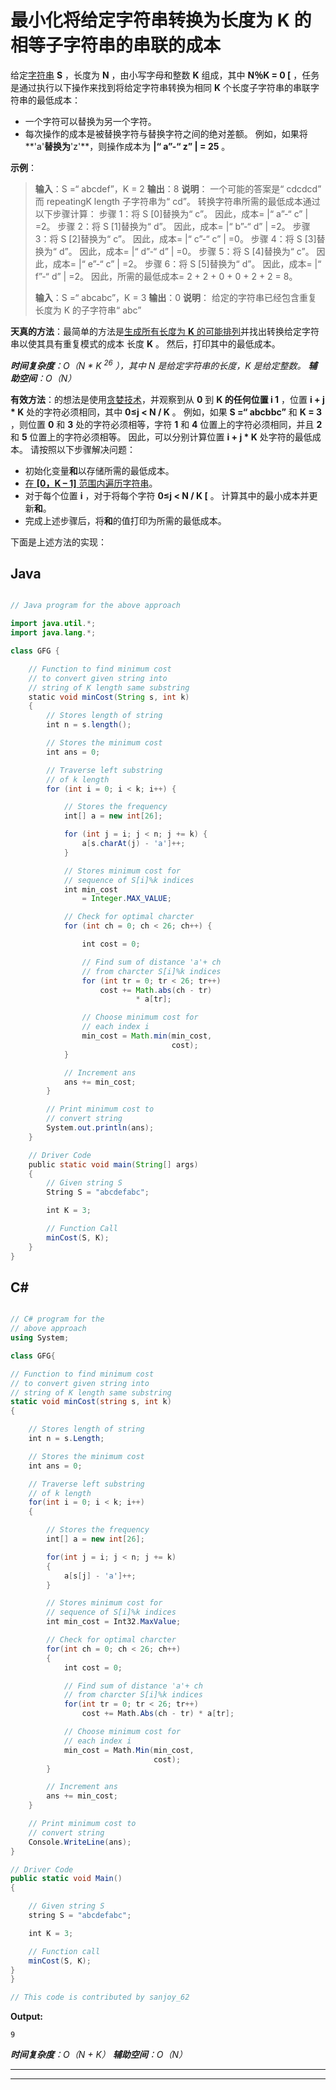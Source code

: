 # 最小化将给定字符串转换为长度为 K 的相等子字符串的串联的成本

给定[字符串](https://www.geeksforgeeks.org/string-data-structure/) **S** ，长度为 **N** ，由小写字母和整数 **K** 组成，其中 **N％K = 0 [** ，任务是通过执行以下操作来找到将给定字符串转换为相同 **K** 个长度子字符串的串联字符串的最低成本：

*   一个字符可以替换为另一个字符。
*   每次操作的成本是被替换字符与替换字符之间的绝对差额。 例如，如果将**'a'**替换为**'z'**，则操作成本为 **|“ a”-“ z” | = 25** 。

**示例**：

> **输入**：S =“ abcdef”，K = 2
> **输出**：8
> **说明**：
> 一个可能的答案是“ cdcdcd” 而 repeatingK length 子字符串为“ cd”。 转换字符串所需的最低成本通过以下步骤计算：
> 步骤 1：将 S [0]替换为“ c”。 因此，成本= |“ a”-“ c” | =2。
> 步骤 2：将 S [1]替换为“ d”。 因此，成本= |“ b”-“ d” | =2。
> 步骤 3：将 S [2]替换为“ c”。 因此，成本= |“ c”-“ c” | =0。
> 步骤 4：将 S [3]替换为“ d”。 因此，成本= |“ d”-“ d” | =0。
> 步骤 5：将 S [4]替换为“ c”。 因此，成本= |“ e”-“ c” | =2。
> 步骤 6：将 S [5]替换为“ d”。 因此，成本= |“ f”-“ d” | =2。
> 因此，所需的最低成本= 2 + 2 + 0 + 0 + 2 + 2 = 8。
> 
> **输入**：S =“ abcabc”，K = 3
> **输出**：0
> **说明**：
> 给定的字符串已经包含重复 长度为 K 的子字符串“ abc”

**天真的方法**：最简单的方法是[生成所有长度为 **K** 的可能排列](https://www.geeksforgeeks.org/write-a-c-program-to-print-all-permutations-of-a-given-string/)并找出转换给定字符串以使其具有重复模式的成本 长度 **K** 。 然后，打印其中的最低成本。

***时间复杂度**：O（N * K <sup>26</sup> ），其中 N 是给定字符串的长度，K 是给定整数。*
***辅助空间**：O（N）*

**有效方法**：的想法是使用[贪婪技术](https://www.geeksforgeeks.org/greedy-algorithms/)，并观察到从 **0** 到 **K 的任何位置 **i** 1** ，位置 **i + j * K** 处的字符必须相同，其中 **0≤j < N / K** 。 例如，如果 **S =“ abcbbc”** 和 **K = 3** ，则位置 **0** 和 **3** 处的字符必须相等，字符 **1** 和 **4** 位置上的字符必须相同，并且 **2** 和 **5** 位置上的字符必须相等。 因此，可以分别计算位置 **i + j * K** 处字符的最低成本。 请按照以下步骤解决问题：

*   初始化变量**和**以存储所需的最低成本。
*   [在 **[0，K – 1]** 范围内遍历字符串](https://www.geeksforgeeks.org/iterate-over-characters-of-a-string-in-python/)。
*   对于每个位置 **i** ，对于将每个字符 **0≤j < N / K [** 。 计算其中的最小成本并更新**和**。
*   完成上述步骤后，将**和**的值打印为所需的最低成本。

下面是上述方法的实现：

## Java

```java

// Java program for the above approach

import java.util.*;
import java.lang.*;

class GFG {

    // Function to find minimum cost
    // to convert given string into
    // string of K length same substring
    static void minCost(String s, int k)
    {
        // Stores length of string
        int n = s.length();

        // Stores the minimum cost
        int ans = 0;

        // Traverse left substring
        // of k length
        for (int i = 0; i < k; i++) {

            // Stores the frequency
            int[] a = new int[26];

            for (int j = i; j < n; j += k) {
                a[s.charAt(j) - 'a']++;
            }

            // Stores minimum cost for
            // sequence of S[i]%k indices
            int min_cost
                = Integer.MAX_VALUE;

            // Check for optimal charcter
            for (int ch = 0; ch < 26; ch++) {

                int cost = 0;

                // Find sum of distance 'a'+ ch
                // from charcter S[i]%k indices
                for (int tr = 0; tr < 26; tr++)
                    cost += Math.abs(ch - tr)
                            * a[tr];

                // Choose minimum cost for
                // each index i
                min_cost = Math.min(min_cost,
                                    cost);
            }

            // Increment ans
            ans += min_cost;
        }

        // Print minimum cost to
        // convert string
        System.out.println(ans);
    }

    // Driver Code
    public static void main(String[] args)
    {
        // Given string S
        String S = "abcdefabc";

        int K = 3;

        // Function Call
        minCost(S, K);
    }
}

```

## C#

```cs

// C# program for the 
// above approach
using System;

class GFG{

// Function to find minimum cost
// to convert given string into
// string of K length same substring
static void minCost(string s, int k)
{

    // Stores length of string
    int n = s.Length;

    // Stores the minimum cost
    int ans = 0;

    // Traverse left substring
    // of k length
    for(int i = 0; i < k; i++)
    {

        // Stores the frequency
        int[] a = new int[26];

        for(int j = i; j < n; j += k)
        {
            a[s[j] - 'a']++;
        }

        // Stores minimum cost for
        // sequence of S[i]%k indices
        int min_cost = Int32.MaxValue;

        // Check for optimal charcter
        for(int ch = 0; ch < 26; ch++)
        {
            int cost = 0;

            // Find sum of distance 'a'+ ch
            // from charcter S[i]%k indices
            for(int tr = 0; tr < 26; tr++)
                cost += Math.Abs(ch - tr) * a[tr];

            // Choose minimum cost for
            // each index i
            min_cost = Math.Min(min_cost,
                                cost);
        }

        // Increment ans
        ans += min_cost;
    }

    // Print minimum cost to
    // convert string
    Console.WriteLine(ans);
}

// Driver Code
public static void Main()
{

    // Given string S
    string S = "abcdefabc";

    int K = 3;

    // Function call
    minCost(S, K);
}
}

// This code is contributed by sanjoy_62

```

**Output:** 

```
9

```

***时间复杂度**：O（N + K）*
***辅助空间**：O（N）*



* * *

* * *



